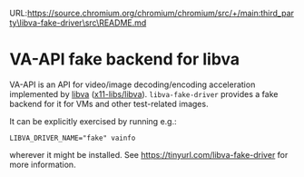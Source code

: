 URL:https://source.chromium.org/chromium/chromium/src/+/main:third_party\libva-fake-driver\src\README.md
# VA-API fake backend for libva

VA-API is an API for video/image decoding/encoding acceleration implemented by
[libva] ([x11-libs/libva]). `libva-fake-driver` provides a fake backend for it
for VMs and other test-related images.

It can be explicitly exercised by running e.g.:

    LIBVA_DRIVER_NAME="fake" vainfo

wherever it might be installed. See https://tinyurl.com/libva-fake-driver for
more information.

[libva]: https://github.com/intel/libva
[x11-libs/libva]: https://chromium.googlesource.com/chromiumos/overlays/chromiumos-overlay/+/refs/heads/master/x11-libs/libva/
